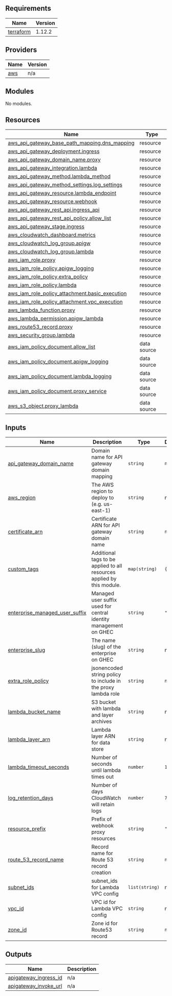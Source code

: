 <!-- BEGIN_TF_DOCS -->
## Requirements

| Name | Version |
|------|---------|
| <a name="requirement_terraform"></a> [terraform](#requirement\_terraform) | 1.12.2 |

## Providers

| Name | Version |
|------|---------|
| <a name="provider_aws"></a> [aws](#provider\_aws) | n/a |

## Modules

No modules.

## Resources

| Name | Type |
|------|------|
| [aws_api_gateway_base_path_mapping.dns_mapping](https://registry.terraform.io/providers/hashicorp/aws/latest/docs/resources/api_gateway_base_path_mapping) | resource |
| [aws_api_gateway_deployment.ingress](https://registry.terraform.io/providers/hashicorp/aws/latest/docs/resources/api_gateway_deployment) | resource |
| [aws_api_gateway_domain_name.proxy](https://registry.terraform.io/providers/hashicorp/aws/latest/docs/resources/api_gateway_domain_name) | resource |
| [aws_api_gateway_integration.lambda](https://registry.terraform.io/providers/hashicorp/aws/latest/docs/resources/api_gateway_integration) | resource |
| [aws_api_gateway_method.lambda_method](https://registry.terraform.io/providers/hashicorp/aws/latest/docs/resources/api_gateway_method) | resource |
| [aws_api_gateway_method_settings.log_settings](https://registry.terraform.io/providers/hashicorp/aws/latest/docs/resources/api_gateway_method_settings) | resource |
| [aws_api_gateway_resource.lambda_endpoint](https://registry.terraform.io/providers/hashicorp/aws/latest/docs/resources/api_gateway_resource) | resource |
| [aws_api_gateway_resource.webhook](https://registry.terraform.io/providers/hashicorp/aws/latest/docs/resources/api_gateway_resource) | resource |
| [aws_api_gateway_rest_api.ingress_api](https://registry.terraform.io/providers/hashicorp/aws/latest/docs/resources/api_gateway_rest_api) | resource |
| [aws_api_gateway_rest_api_policy.allow_list](https://registry.terraform.io/providers/hashicorp/aws/latest/docs/resources/api_gateway_rest_api_policy) | resource |
| [aws_api_gateway_stage.ingress](https://registry.terraform.io/providers/hashicorp/aws/latest/docs/resources/api_gateway_stage) | resource |
| [aws_cloudwatch_dashboard.metrics](https://registry.terraform.io/providers/hashicorp/aws/latest/docs/resources/cloudwatch_dashboard) | resource |
| [aws_cloudwatch_log_group.apigw](https://registry.terraform.io/providers/hashicorp/aws/latest/docs/resources/cloudwatch_log_group) | resource |
| [aws_cloudwatch_log_group.lambda](https://registry.terraform.io/providers/hashicorp/aws/latest/docs/resources/cloudwatch_log_group) | resource |
| [aws_iam_role.proxy](https://registry.terraform.io/providers/hashicorp/aws/latest/docs/resources/iam_role) | resource |
| [aws_iam_role_policy.apigw_logging](https://registry.terraform.io/providers/hashicorp/aws/latest/docs/resources/iam_role_policy) | resource |
| [aws_iam_role_policy.extra_policy](https://registry.terraform.io/providers/hashicorp/aws/latest/docs/resources/iam_role_policy) | resource |
| [aws_iam_role_policy.lambda](https://registry.terraform.io/providers/hashicorp/aws/latest/docs/resources/iam_role_policy) | resource |
| [aws_iam_role_policy_attachment.basic_execution](https://registry.terraform.io/providers/hashicorp/aws/latest/docs/resources/iam_role_policy_attachment) | resource |
| [aws_iam_role_policy_attachment.vpc_execution](https://registry.terraform.io/providers/hashicorp/aws/latest/docs/resources/iam_role_policy_attachment) | resource |
| [aws_lambda_function.proxy](https://registry.terraform.io/providers/hashicorp/aws/latest/docs/resources/lambda_function) | resource |
| [aws_lambda_permission.apigw_lambda](https://registry.terraform.io/providers/hashicorp/aws/latest/docs/resources/lambda_permission) | resource |
| [aws_route53_record.proxy](https://registry.terraform.io/providers/hashicorp/aws/latest/docs/resources/route53_record) | resource |
| [aws_security_group.lambda](https://registry.terraform.io/providers/hashicorp/aws/latest/docs/resources/security_group) | resource |
| [aws_iam_policy_document.allow_list](https://registry.terraform.io/providers/hashicorp/aws/latest/docs/data-sources/iam_policy_document) | data source |
| [aws_iam_policy_document.apigw_logging](https://registry.terraform.io/providers/hashicorp/aws/latest/docs/data-sources/iam_policy_document) | data source |
| [aws_iam_policy_document.lambda_logging](https://registry.terraform.io/providers/hashicorp/aws/latest/docs/data-sources/iam_policy_document) | data source |
| [aws_iam_policy_document.proxy_service](https://registry.terraform.io/providers/hashicorp/aws/latest/docs/data-sources/iam_policy_document) | data source |
| [aws_s3_object.proxy_lambda](https://registry.terraform.io/providers/hashicorp/aws/latest/docs/data-sources/s3_object) | data source |

## Inputs

| Name | Description | Type | Default | Required |
|------|-------------|------|---------|:--------:|
| <a name="input_api_gateway_domain_name"></a> [api\_gateway\_domain\_name](#input\_api\_gateway\_domain\_name) | Domain name for API gateway domain mapping | `string` | `null` | no |
| <a name="input_aws_region"></a> [aws\_region](#input\_aws\_region) | The AWS region to deploy to (e.g. us-east-1) | `string` | n/a | yes |
| <a name="input_certificate_arn"></a> [certificate\_arn](#input\_certificate\_arn) | Certificate ARN for API gateway domain name | `string` | `null` | no |
| <a name="input_custom_tags"></a> [custom\_tags](#input\_custom\_tags) | Additional tags to be applied to all resources applied by this module. | `map(string)` | `{}` | no |
| <a name="input_enterprise_managed_user_suffix"></a> [enterprise\_managed\_user\_suffix](#input\_enterprise\_managed\_user\_suffix) | Managed user suffix used for central identity management on GHEC | `string` | `""` | no |
| <a name="input_enterprise_slug"></a> [enterprise\_slug](#input\_enterprise\_slug) | The name (slug) of the enterprise on GHEC | `string` | n/a | yes |
| <a name="input_extra_role_policy"></a> [extra\_role\_policy](#input\_extra\_role\_policy) | jsonencoded string policy to include in the proxy lambda role | `string` | `null` | no |
| <a name="input_lambda_bucket_name"></a> [lambda\_bucket\_name](#input\_lambda\_bucket\_name) | S3 bucket with lambda and layer archives | `string` | n/a | yes |
| <a name="input_lambda_layer_arn"></a> [lambda\_layer\_arn](#input\_lambda\_layer\_arn) | Lambda layer ARN for data store | `string` | n/a | yes |
| <a name="input_lambda_timeout_seconds"></a> [lambda\_timeout\_seconds](#input\_lambda\_timeout\_seconds) | Number of seconds until lambda times out | `number` | `10` | no |
| <a name="input_log_retention_days"></a> [log\_retention\_days](#input\_log\_retention\_days) | Number of days CloudWatch will retain logs | `number` | `7` | no |
| <a name="input_resource_prefix"></a> [resource\_prefix](#input\_resource\_prefix) | Prefix of webhook proxy resources | `string` | `"gwp"` | no |
| <a name="input_route_53_record_name"></a> [route\_53\_record\_name](#input\_route\_53\_record\_name) | Record name for Route 53 record creation | `string` | `null` | no |
| <a name="input_subnet_ids"></a> [subnet\_ids](#input\_subnet\_ids) | subnet\_ids for Lambda VPC config | `list(string)` | n/a | yes |
| <a name="input_vpc_id"></a> [vpc\_id](#input\_vpc\_id) | VPC id for Lambda VPC config | `string` | n/a | yes |
| <a name="input_zone_id"></a> [zone\_id](#input\_zone\_id) | Zone id for Route53 record | `string` | `null` | no |

## Outputs

| Name | Description |
|------|-------------|
| <a name="output_apigateway_ingress_id"></a> [apigateway\_ingress\_id](#output\_apigateway\_ingress\_id) | n/a |
| <a name="output_apigateway_invoke_url"></a> [apigateway\_invoke\_url](#output\_apigateway\_invoke\_url) | n/a |
<!-- END_TF_DOCS -->
